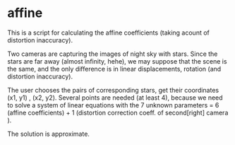 # affine
This is a script for calculating the affine coefficients (taking acount of distortion inaccuracy).

Two cameras are capturing the images of night sky with stars. 
Since the stars are far away (almost infinity, hehe), we may suppose that the scene is the same, and the only difference is 
in linear displacements, rotation (and distortion inaccuracy).

The user chooses the pairs of corresponding stars, get their coordinates (x1, y1) , (x2, y2).
Several points are needed (at least 4), because we need to solve a system of linear equations 
with the 7 unknown parameters = 6 (affine coefficients) + 1 (distortion correction coeff. of second[right] camera ).

The solution is approximate.
